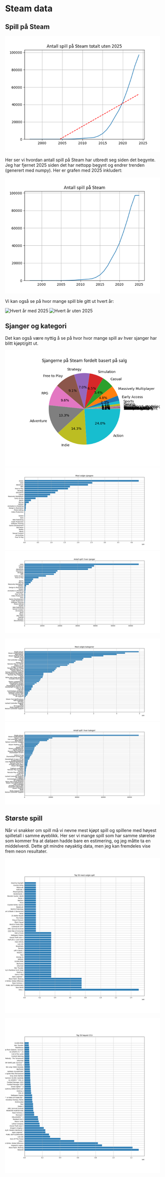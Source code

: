 # Steam data

## Spill på Steam

![Antall spill uten 2025 med trendlinje](visualiseringer/antallSpillUten2025.png)

Her ser vi hvordan antall spill på Steam har utbredt seg siden det begynte. Jeg har fjernet 2025 siden det har nettopp begynt og endrer trenden (generert med numpy). Her er grafen med 2025 inkludert:

![Antall spill med 2025](visualiseringer/antallSpill.png)

Vi kan også se på hvor mange spill ble gitt ut hvert år:

![Hvert år med 2025](visualiseringer/spillHvertÅr.png)
![Hvert år uten 2025](visualiseringer/spillHvertÅrUten2025.png)

## Sjanger og kategori

Det kan også være nyttig å se på hvor hvor mange spill av hver sjanger har blitt kjøpt/gitt ut.

![Sektordiagram sjanger](visualiseringer/sjangereSolgt.png)
![Sjanger solgt](visualiseringer/mestSolgtSjanger.png)
![Sjanger gitt ut](visualiseringer/antallSjanger.png)

![kategorier solgt](visualiseringer/mestSolgtKategori.png)
![kategorier gitt ut](visualiseringer/antallKategorier.png)

## Største spill

Når vi snakker om spill må vi nevne mest kjøpt spill og spillene med høyest spilletall i samme øyeblikk. Her ser vi mange spill som har samme størelse som kommer fra at dataen hadde bare en estimering, og jeg måtte ta en middelverdi. Dette git mindre nøyaktig data, men jeg kan fremdeles vise frem neon resultater.

![mest solgte spill](visualiseringer/mestSolgteSpill.png)

![CCU](visualiseringer/toppCCU.png)
